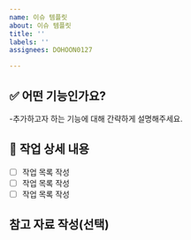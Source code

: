 ```yaml
---
name: 이슈 템플릿
about: 이슈 템플릿
title: ''
labels: ''
assignees: DOHOON0127

---
```


## ✅ 어떤 기능인가요?
-추가하고자 하는 기능에 대해 간략하게 설명해주세요.
> 

## 💬 작업 상세 내용

- [ ] 작업 목록 작성
- [ ] 작업 목록 작성
- [ ] 작업 목록 작성

## 참고 자료 작성(선택)
